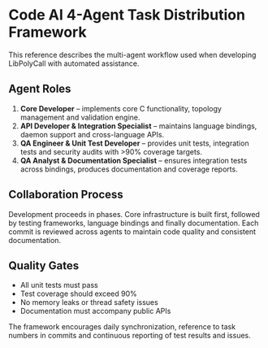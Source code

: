 # Code AI 4-Agent Task Distribution Framework

This reference describes the multi-agent workflow used when developing LibPolyCall with automated assistance.

## Agent Roles

1. **Core Developer** – implements core C functionality, topology management and validation engine.
2. **API Developer & Integration Specialist** – maintains language bindings, daemon support and cross-language APIs.
3. **QA Engineer & Unit Test Developer** – provides unit tests, integration tests and security audits with >90% coverage targets.
4. **QA Analyst & Documentation Specialist** – ensures integration tests across bindings, produces documentation and coverage reports.

## Collaboration Process

Development proceeds in phases. Core infrastructure is built first, followed by testing frameworks, language bindings and finally documentation. Each commit is reviewed across agents to maintain code quality and consistent documentation.

## Quality Gates

- All unit tests must pass
- Test coverage should exceed 90%
- No memory leaks or thread safety issues
- Documentation must accompany public APIs

The framework encourages daily synchronization, reference to task numbers in commits and continuous reporting of test results and issues.
